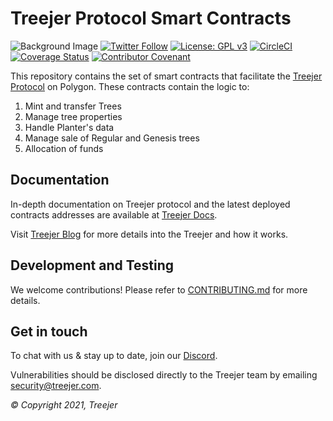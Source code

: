 # Treejer Protocol Smart Contracts

![Background Image](./assets/treejerStory.png)
[![Twitter Follow](https://img.shields.io/twitter/follow/TreejerTalks?label=Follow)](https://twitter.com/TreejerTalks)
[![License: GPL v3](https://img.shields.io/badge/License-GPLv3-blue.svg)](https://www.gnu.org/licenses/gpl-3.0)
[![CircleCI](https://circleci.com/gh/treejer/contract/tree/main.svg?style=shield)](https://app.circleci.com/pipelines/github/treejer/contract?branch=main&filter=all)
[![Coverage Status](https://coveralls.io/repos/github/treejer/contract/badge.svg?branch=main)](https://coveralls.io/github/treejer/contract?branch=main)
[![Contributor Covenant](https://img.shields.io/badge/Contributor%20Covenant-2.1-4baaaa.svg)](https://docs.treejer.com/project-charter#da-contributor-covenant-code-of-conduct)

This repository contains the set of smart contracts that facilitate the [Treejer Protocol](https://www.treejer.com) on Polygon. These contracts contain the logic to:

1. Mint and transfer Trees
2. Manage tree properties
3. Handle Planter's data
4. Manage sale of Regular and Genesis trees
5. Allocation of funds

## Documentation

In-depth documentation on Treejer protocol and the latest deployed contracts addresses are available at [Treejer Docs](https://docs.treejer.com/smart-contracts).

Visit [Treejer Blog](http://blog.treejer.com) for more details into the Treejer and how it works.

## Development and Testing

We welcome contributions! Please refer to [CONTRIBUTING.md](CONTRIBUTING.md) for more details.

## Get in touch

To chat with us & stay up to date, join our [Discord](https://discord.gg/8WuVd2ERC2).

Vulnerabilities should be disclosed directly to the Treejer team by emailing security@treejer.com.

_© Copyright 2021, Treejer_
